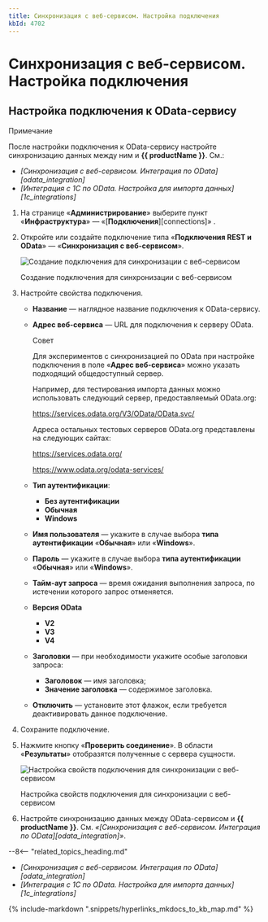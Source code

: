 ```yaml
---
title: Синхронизация с веб-сервисом. Настройка подключения
kbId: 4702
---
```


# Синхронизация с веб-сервисом. Настройка подключения

## Настройка подключения к OData-сервису

Примечание

После настройки подключения к OData-сервису настройте синхронизацию данных между ним и **{{ productName }}**. См.:

- *[Синхронизация с веб-сервисом. Интеграция по OData][odata_integration]*
- *[Интеграция с 1С по OData. Настройка для импорта данных][1c_integrations]*

1. На странице «**Администрирование**» выберите пункт «**Инфраструктура**» — «[**Подключения**][connections]» *‌*.
2. Откройте или создайте подключение типа «**Подключения REST и OData**» — «**Синхронизация с веб-сервисом**».

   ![Создание подключения для синхронизации с веб-сервисом](/platform/v5.0/administration/connections_communication_routes/rest_odata_connections/../img/odata_integration_connection_create.png)

   Создание подключения для синхронизации с веб-сервисом
3. Настройте свойства подключения.

   - **Название** — наглядное название подключения к OData-сервису.
   - **Адрес веб-сервиса** — URL для подключения к серверу OData.

     Совет

     Для экспериментов с синхронизацией по OData при настройке подключения в поле «**Адрес веб-сервиса**» можно указать подходящий общедоступный сервер.

     Например, для тестирования импорта данных можно использовать следующий сервер, предоставляемый OData.org:

     <https://services.odata.org/V3/OData/OData.svc/>

     Адреса остальных тестовых серверов OData.org представлены на следующих сайтах:

     <https://services.odata.org/>

     <https://www.odata.org/odata-services/>
   - **Тип аутентификации**:

     - **Без аутентификации**
     - **Обычная**
     - **Windows**
   - **Имя пользователя** — укажите в случае выбора **типа аутентификации** «**Обычная**» или «**Windows**».
   - **Пароль** — укажите в случае выбора **типа аутентификации** «**Обычная**» или «**Windows**».
   - **Тайм-аут запроса** — время ожидания выполнения запроса, по истечении которого запрос отменяется.
   - **Версия OData**
     - **V2**
     - **V3**
     - **V4**
   - **Заголовки** — при необходимости укажите особые заголовки запроса:
     - **Заголовок** — имя заголовка;
     - **Значение заголовка** — содержимое заголовка.
   - **Отключить** — установите этот флажок, если требуется деактивировать данное подключение.
4. Сохраните подключение.
5. Нажмите кнопку «**Проверить соединение**». В области «**Результаты**» отобразятся полученные с сервера сущности.

   ![Настройка свойств подключения для синхронизации с веб-сервисом](/platform/v5.0/administration/connections_communication_routes/rest_odata_connections/../img/odata_integration_connection_properties.png)

   Настройка свойств подключения для синхронизации с веб-сервисом
6. Настройте синхронизацию данных между OData-сервисом и **{{ productName }}**. См. *«[Синхронизация с веб-сервисом. Интеграция по OData][odata_integration]»*.

--8<-- "related_topics_heading.md"

- *[Синхронизация с веб-сервисом. Интеграция по OData][odata_integration]*
- *[Интеграция с 1С по OData. Настройка для импорта данных][1c_integrations]*

{% include-markdown ".snippets/hyperlinks_mkdocs_to_kb_map.md" %}
